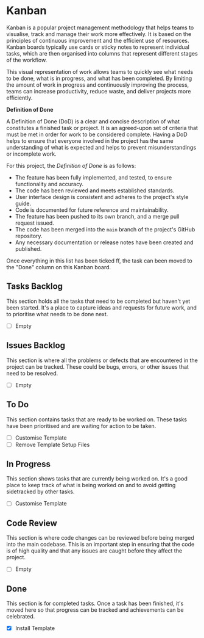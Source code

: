 # Kanban

Kanban is a popular project management methodology that helps teams to visualise, track and manage their work more effectively. It is based on the principles of continuous improvement and the efficient use of resources. Kanban boards typically use cards or sticky notes to represent individual tasks, which are then organised into columns that represent different stages of the workflow.

This visual representation of work allows teams to quickly see what needs to be done, what is in progress, and what has been completed. By limiting the amount of work in progress and continuously improving the process, teams can increase productivity, reduce waste, and deliver projects more efficiently.

**Definition of Done**

A Definition of Done (DoD) is a clear and concise description of what constitutes a finished task or project. It is an agreed-upon set of criteria that must be met in order for work to be considered complete. Having a DoD helps to ensure that everyone involved in the project has the same understanding of what is expected and helps to prevent misunderstandings or incomplete work.

For this project, the *Definition of Done* is as follows:

 - The feature has been fully implemented, and tested, to ensure functionality and accuracy.
 - The code has been reviewed and meets established standards.
 - User interface design is consistent and adheres to the project's style guide.
 - Code is documented for future reference and maintainability.
 - The feature has been pushed to its own branch, and a merge pull request issued.
 - The code has been merged into the `main` branch of the project's GitHub repository.
 - Any necessary documentation or release notes have been created and published.

Once everything in this list has been ticked ff, the task can been moved to the "Done" column on this Kanban board.

## Tasks Backlog

This section holds all the tasks that need to be completed but haven't yet been started. It's a place to capture ideas and requests for future work, and to prioritise what needs to be done next.

 - [ ] Empty

## Issues Backlog
This section is where all the problems or defects that are encountered in the project can be tracked. These could be bugs, errors, or other issues that need to be resolved.

 - [ ] Empty

## To Do
This section contains tasks that are ready to be worked on. These tasks have been prioritised and are waiting for action to be taken.

 - [ ] Customise Template
 - [ ] Remove Template Setup Files

## In Progress
This section shows tasks that are currently being worked on. It's a good place to keep track of what is being worked on and to avoid getting sidetracked by other tasks.

 - [ ] Customise Template

## Code Review
This section is where code changes can be reviewed before being merged into the main codebase. This is an important step in ensuring that the code is of high quality and that any issues are caught before they affect the project.

 - [ ] Empty

## Done
This section is for completed tasks. Once a task has been finished, it's moved here so that progress can be tracked and achievements can be celebrated.

 - [x] Install Template